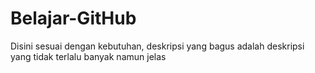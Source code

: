 # Belajar-GitHub
Disini sesuai dengan kebutuhan, deskripsi yang bagus adalah deskripsi yang tidak terlalu banyak namun jelas
